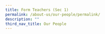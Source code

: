 ```yaml
---
title: Form Teachers (Sec 1)
permalink: /about-us/our-people/permalink/
description: ""
third_nav_title: Our People
---
```

